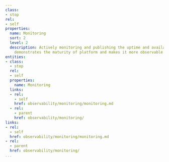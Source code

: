 ```yaml
---
class:
- stop
rel:
- self
properties:
  name: Monitoring
  sort: 2
  level: 2
  description: Actively monitoring and publishing the uptime and availability status
    demonstrates the maturity of platform and makes it more observable.
entities:
- class:
  - stop
  rel:
  - self
  properties:
    name: Monitoring
  links:
  - rel:
    - self
    href: observability/monitoring/monitoring.md
  - rel:
    - parent
    href: observability/monitoring/
links:
- rel:
  - self
  href: observability/monitoring/monitoring.md
- rel:
  - parent
  href: observability/monitoring/
...
```

